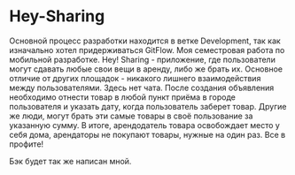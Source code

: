 # Hey-Sharing
Основной процесс разработки находится в ветке Development, так как изначально хотел придерживаться GitFlow.
Моя семестровая работа по мобильной разработке. Hey! Sharing - приложение, где пользователи могут сдавать любые свои вещи в аренду, либо же брать их. Основное отличие от других площадок - никакого лишнего взаимодействия между пользователями. Здесь нет чата. После создания объявления необходимо отнести товар в любой пункт приёма в городе пользователя и указать дату, когда пользователь заберет товар. Другие же люди, могут брать эти самые товары в своё пользование за указанную сумму. В итоге, арендодатель товара освобождает место у себя дома, арендаторы не покупают товары, нужные на один раз. Все в профите! 

Бэк будет так же написан мной.
